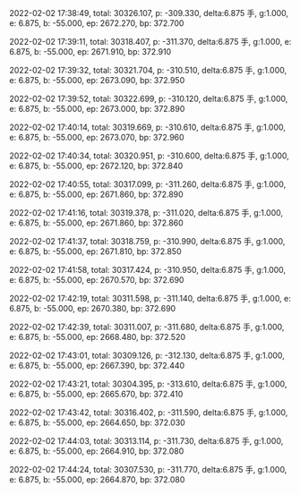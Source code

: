 2022-02-02 17:38:49, total: 30326.107, p: -309.330, delta:6.875 手, g:1.000, e: 6.875, b: -55.000, ep: 2672.270, bp: 372.700

2022-02-02 17:39:11, total: 30318.407, p: -311.370, delta:6.875 手, g:1.000, e: 6.875, b: -55.000, ep: 2671.910, bp: 372.910

2022-02-02 17:39:32, total: 30321.704, p: -310.510, delta:6.875 手, g:1.000, e: 6.875, b: -55.000, ep: 2673.090, bp: 372.950

2022-02-02 17:39:52, total: 30322.699, p: -310.120, delta:6.875 手, g:1.000, e: 6.875, b: -55.000, ep: 2673.000, bp: 372.890

2022-02-02 17:40:14, total: 30319.669, p: -310.610, delta:6.875 手, g:1.000, e: 6.875, b: -55.000, ep: 2673.070, bp: 372.960

2022-02-02 17:40:34, total: 30320.951, p: -310.600, delta:6.875 手, g:1.000, e: 6.875, b: -55.000, ep: 2672.120, bp: 372.840

2022-02-02 17:40:55, total: 30317.099, p: -311.260, delta:6.875 手, g:1.000, e: 6.875, b: -55.000, ep: 2671.860, bp: 372.890

2022-02-02 17:41:16, total: 30319.378, p: -311.020, delta:6.875 手, g:1.000, e: 6.875, b: -55.000, ep: 2671.860, bp: 372.860

2022-02-02 17:41:37, total: 30318.759, p: -310.990, delta:6.875 手, g:1.000, e: 6.875, b: -55.000, ep: 2671.810, bp: 372.850

2022-02-02 17:41:58, total: 30317.424, p: -310.950, delta:6.875 手, g:1.000, e: 6.875, b: -55.000, ep: 2670.570, bp: 372.690

2022-02-02 17:42:19, total: 30311.598, p: -311.140, delta:6.875 手, g:1.000, e: 6.875, b: -55.000, ep: 2670.380, bp: 372.690

2022-02-02 17:42:39, total: 30311.007, p: -311.680, delta:6.875 手, g:1.000, e: 6.875, b: -55.000, ep: 2668.480, bp: 372.520

2022-02-02 17:43:01, total: 30309.126, p: -312.130, delta:6.875 手, g:1.000, e: 6.875, b: -55.000, ep: 2667.390, bp: 372.440

2022-02-02 17:43:21, total: 30304.395, p: -313.610, delta:6.875 手, g:1.000, e: 6.875, b: -55.000, ep: 2665.670, bp: 372.410

2022-02-02 17:43:42, total: 30316.402, p: -311.590, delta:6.875 手, g:1.000, e: 6.875, b: -55.000, ep: 2664.650, bp: 372.030

2022-02-02 17:44:03, total: 30313.114, p: -311.730, delta:6.875 手, g:1.000, e: 6.875, b: -55.000, ep: 2664.910, bp: 372.080

2022-02-02 17:44:24, total: 30307.530, p: -311.770, delta:6.875 手, g:1.000, e: 6.875, b: -55.000, ep: 2664.870, bp: 372.080